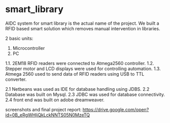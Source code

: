 # smart_library

AIDC system for smart library is the actual name of the project.
We built a RFID based smart solution which removes manual intervention in libraries.

2 basic units:
1. Microcontroller
2. PC

1.1. 2EM18 RFID readers were connected to Atmega2560 controller.
1.2. Stepper motor and LCD displays were used for controlling automation.
1.3. Atmega 2560 used to send data of RFID readers using USB to TTL converter.


2.1 Netbeans was used as IDE for database handling using JDBS.
2.2 Database was built on Mysql.
2.3 JDBC was used for database connectivity.
2.4 front end was built on adobe dreamweaver.


screenshots and final project report: https://drive.google.com/open?id=0B_eRgWHljQkLckNNTS05N0MzeTQ
